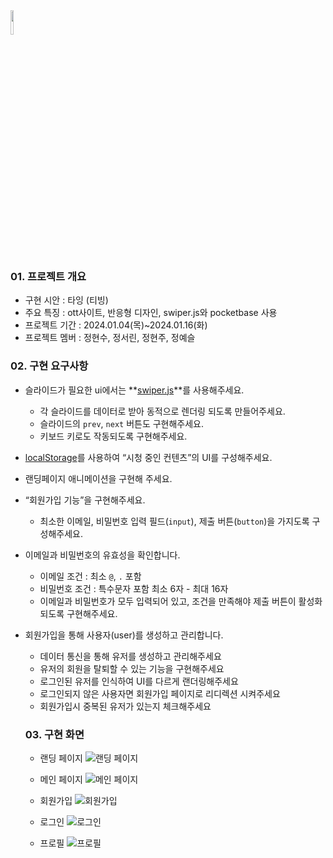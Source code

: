 <img src="https://github.com/FRONTENDSCHOOL8/JFAM/assets/148925429/2bdb91c6-4088-4605-946e-d61f434aaa61" width="10%" height="10%">

### 01. 프로젝트 개요
- 구현 시안 : 타잉 (티빙)
- 주요 특징 : ott사이트, 반응형 디자인, swiper.js와 pocketbase 사용
- 프로젝트 기간 : 2024.01.04(목)~2024.01.16(화)
- 프로젝트 멤버 : 정현수, 정서린, 정현주, 정예슬


### 02. 구현 요구사항
- 슬라이드가 필요한 ui에서는 **[swiper.js](https://swiperjs.com/)**를 사용해주세요.
    - 각 슬라이드를 데이터로 받아 동적으로 렌더링 되도록 만들어주세요.
    - 슬라이드의 `prev`, `next` 버튼도 구현해주세요.
    - 키보드 키로도 작동되도록 구현해주세요.
- [localStorage](https://developer.mozilla.org/ko/docs/Web/API/Window/localStorage)를 사용하여 “시청 중인 컨텐츠”의 UI를 구성해주세요.
- 랜딩페이지 애니메이션을 구현해 주세요.
- “회원가입 기능”을 구현해주세요.
    - 최소한 이메일, 비밀번호 입력 필드(`input`), 제출 버튼(`button`)을 가지도록 구성해주세요.
- 이메일과 비밀번호의 유효성을 확인합니다.
    - 이메일 조건 : 최소 `@`, `.` 포함
    - 비밀번호 조건 : 특수문자 포함 최소 6자 - 최대 16자
    - 이메일과 비밀번호가 모두 입력되어 있고, 조건을 만족해야 제출 버튼이 활성화 되도록 구현해주세요.
- 회원가입을 통해 사용자(user)를 생성하고 관리합니다.
    - 데이터 통신을 통해 유저를 생성하고 관리해주세요
    - 유저의 회원을 탈퇴할 수 있는 기능을 구현해주세요
    - 로그인된 유저를 인식하여 UI를 다르게 랜더링해주세요
    - 로그인되지 않은 사용자면 회원가입 페이지로 리디렉션 시켜주세요
    - 회원가입시 중복된 유저가 있는지 체크해주세요
 
  ### 03. 구현 화면
  -  랜딩 페이지
![랜딩 페이지](https://github.com/FRONTENDSCHOOL8/JFAM/assets/148925429/c4e598b4-fb22-433d-a874-61e219885e82)

  -  메인 페이지
![메인 페이지](https://github.com/FRONTENDSCHOOL8/JFAM/assets/148925429/2e15a8b7-b699-4131-a698-e44e2b6054ca)

  -  회원가입
![회원가입](https://github.com/FRONTENDSCHOOL8/JFAM/assets/148925429/e4815b5a-7363-4a4f-a547-6ed9135c5fcc)

  -  로그인
![로그인](https://github.com/FRONTENDSCHOOL8/JFAM/assets/148925429/6d30714c-b0cb-44ae-be88-722d2c02dede)

  -  프로필
![프로필](https://github.com/FRONTENDSCHOOL8/JFAM/assets/148925429/5b0740f2-ae4f-4d8e-95e9-77a89139bb28)

